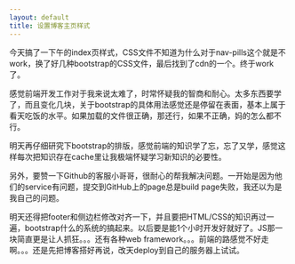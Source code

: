 ```yaml
---
layout: default
title: 设置博客主页样式
---
```


今天搞了一下午的index页样式，CSS文件不知道为什么对于nav-pills这个就是不work，换了好几种bootstrap的CSS文件，最后找到了cdn的一个。终于work了。

感觉前端开发工作对于我来说太难了，时常怀疑我的智商和耐心。太多东西要学了，而且变化几块，关于bootstrap的具体用法感觉还是停留在表面，基本上属于看天吃饭的水平。如果加载的文件很正确，那还行，如果不正确，妈的怎么都不行。

明天再仔细研究下bootstrap的排版，感觉前端的知识学了忘，忘了又学，感觉这样每次把知识存在cache里让我极端怀疑学习新知识的必要性。

另外，要赞一下Github的客服小哥哥，很耐心的帮我解决问题。一开始是因为他们的service有问题，提交到GitHub上的page总是build page失败，我还以为是我自己的问题。

明天还得把footer和侧边栏修改对齐一下，并且要把HTML/CSS的知识再过一遍，bootstrap什么的系统的搞起来。以后要是能1个小时开发好就好了。JS那一块简直更是让人抓狂。。。还有各种web framework。。。前端的路感觉不好走啊。。。还是先把博客搭好再说，改天deploy到自己的服务器上试试。

